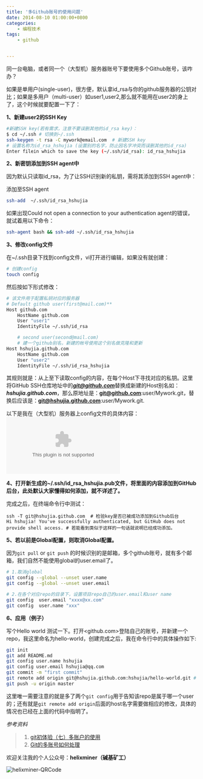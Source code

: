 ```yaml
---
title: '多Github账号的使用问题'
date: 2014-08-10 01:00:00+0800
categories:
    - 编程技术
tags:
    - github


---
```


同一台电脑，或者同一个（大型机）服务器账号下要使用多个Github账号，该咋办？

如果是单用户(single-user)，很方便，默认拿id_rsa与你的github服务器的公钥对比；如果是多用户（multi-user）如user1,user2,那么就不能用在user2的身上了，这个时候就要配置一下了：

**1、新建user2的SSH Key**  

```bash
#新建SSH key(若有需求，注意不要误删其他的id_rsa key)：
$ cd ~/.ssh # 切换到~/.ssh
ssh-keygen -t rsa -C mywork@email.com  # 新建SSH key
# 设置名称为id_rsa_hshujia (设置别的名字，防止因名字冲突而误删其他的id_rsa)
Enter filein which to save the key (~/.ssh/id_rsa): id_rsa_hshujia
```


**2、新密钥添加到SSH agent中**  

因为默认只读取id_rsa，为了让SSH识别新的私钥，需将其添加到SSH agent中：

添加至SSH agent

```bash
ssh-add  ~/.ssh/id_rsa_hshujia
```

如果出现Could not open a connection to your authentication agent的错误，就试着用以下命令：

```bash
ssh-agent bash && ssh-add ~/.ssh/id_rsa_hshujia
```

**3、修改config文件**

在~/.ssh目录下找到config文件，vi打开进行编辑，如果没有就创建：

```bash
# 创建config
touch config  
```

然后按如下形式修改：

```bash
# 该文件用于配置私钥对应的服务器
# Default github user(first@mail.com)**
Host github.com
    HostName github.com
    User "user1"    
    IdentityFile ~/.ssh/id_rsa 

    # second user(second@mail.com)
    # 建一个github别名，新建的帐号使用这个别名做克隆和更新
Host hshujia.github.com     
    HostName github.com
    User "user2"    
    IdentityFile ~/.ssh/id_rsa_hshujia
```

其规则就是：从上至下读取config的内容，在每个Host下寻找对应的私钥。这里将GitHub SSH仓库地址中的***git@github.com***替换成新建的Host别名如：***hshujia.github.com***，那么原地址是：**git@github.com**:user/Mywork.git，替换后应该是：**git@hshujia.github.com**:user/Mywork.git.

以下是我在（大型机）服务器上config文件的具体内容：
![My config](https://static.fungenomics.com/images/2021/03/fg.post.2014-08-30-Fig1.jpg-blog.fungenomics-20210327223424453.com)

**4、打开新生成的~/.ssh/id_rsa_hshujia.pub文件，将里面的内容添加到GitHub后台，此处默认大家懂得如何添加，就不详述了。**

完成之后，在终端命令行中测试：

```
ssh -T git@hshujia.github.com  # 检验key是否已被成功添加到Github后台
Hi hshujia! You've successfully authenticated, but GitHub does not provide shell access. # 若能看到类似于这样的一句话就说明已经成功添加。
```

**5、若以前是Global配置，则取消Global配置。**

因为`git pull` or `git push` 的时候识别的是邮箱，多个github账号，就有多个邮箱，我们自然不能使用global的user.email了。

```bash
# 1.取消global 
git config --global --unset user.name
git config --global --unset user.email

# 2.在各个对应repo的目录下，设置项目repo自己的user.email和user name
git config  user.email "xxxx@xx.com"
git config  user.name "xxx"
```

**6、应用（例子）**

写个Hello world 测试一下。打开<github.com>登陆自己的账号，并新建一个repo，我这里命名为hello-world，创建完成之后，我在命令行中的具体操作如下:

```bash
git init
git add README.md
git config user.name hshujia
git config user.email hshujia@qq.com
git commit -m "first commit"
git remote add origin git@hshujia.github.com:hshujia/hello-world.git # 注意修改git@后面的名字 
git push -u origin master
```

这里唯一需要注意的就是多了两个`git config`用于告知该repo是属于哪一个user的；还有就是`git remote add origin`后面的host名字需要做相应的修改，具体的情况也已经在上面的代码中指明了。 

*参考资料*  

> 1. [git初体验（七）多账户的使用](http://www.cnblogs.com/BeginMan/p/3548139.html)
> 2. [Git的多账号如何处理](https://gist.github.com/suziewong/4378434)  

欢迎关注我的个人公众号：**helixminer（碱基矿工）**

![helixminer-QRCode](https://static.fungenomics.com/images/2021/03/helixminer-mid-red-20210327223413233-20210327223424681.png)
